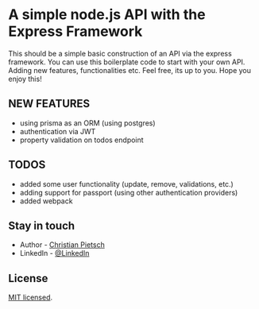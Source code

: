 # A simple node.js API with the Express Framework

This should be a simple basic construction of an API via the express framework.
You can use this boilerplate code to start with your own API. Adding new features,
functionalities etc. Feel free, its up to you. Hope you enjoy this!

## NEW FEATURES

- using prisma as an ORM (using postgres)
- authentication via JWT
- property validation on todos endpoint

## TODOS

- added some user functionality (update, remove, validations, etc.)
- adding support for passport (using other authentication providers)
- added webpack

## Stay in touch

- Author - [Christian Pietsch](https://github.com/cpietsch82)
- LinkedIn - [@LinkedIn](https://www.linkedin.com/in/christian-pietsch-57247183/)

## License

[MIT licensed](LICENSE).

